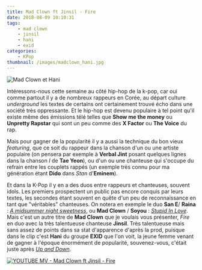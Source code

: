 ```yaml
---
title: Mad Clown ft Jinsil - Fire
date: 2018-08-09 10:10:31
tags:
    - mad clown
    - jinsil
    - hani
    - exid
categories:
    - KPop
thumbnail: /images/madclown_hani.jpg
---
```


![Mad Clown et Hani](/images/madclown_hani.jpg)

Intéressons-nous cette semaine au côté hip-hop de la k-pop, car oui comme partout il y a de nombreux rappeurs en Corée, au départ culture *underground* les textes de certains ont certainement trouvé écho dans une société très oppressante. Et le hip-hop est devenu populaire à tel point qu'il existe même des émissions télé telles que **Show me the money** ou **Unpretty Rapstar** qui sont un peu comme des **X Factor** ou **The Voice** du rap.

Mais pour gagner de la popularité il y a aussi la technique du bon vieux *featuring*, que ce soit du rappeur dans la chanson d'un ou une artiste populaire (on pensera par exemple à **Verbal Jint** posant quelques lignes dans la chanson *I* de **Tae Yeon**), ou d'un ou une chanteuse qui s'occupe du refrain entre les couplets rappés (un exemple très connu pour ma génération étant **Dido** dans *Stan* d'**Eminem**).

Et dans la K-Pop il y en a des duos entre rappeurs et chanteuses, souvent idols. Les premiers prospectent un public pas encore conquis par leurs textes, les secondes étant souvent en quête d'un peu de reconnaissance en tant que "véritables" chanteuses. On notera en exemple le duo **San E**/ **Raina** : [*A midsummer night sweetness*](https://www.youtube.com/watch?v=nkfMN-jaycA), ou **Mad Clown** / **Soyou** : [*Stupid In Love*](https://www.youtube.com/watch?v=hLtEIEqGahg). Mais c'est un autre titre de **Mad Clown** que je voulais vous présenter, *Fire* en duo avec la très talentueuse chanteuse **Jinsil**. Très talentueuse mais sans assez de points dans sa stat d'apparence d'après la prod, puisque dans le clip c'est **Hani** du groupe **EXID** que l'on voit, la jeune femme venant de gagner à l'époque énormément de popularité, souvenez-vous, c'était juste après [*Up and Down*](/exid-up-and-down/).

[![YOUTUBE MV - Mad Clown ft Jinsil - Fire](https://img.youtube.com/vi/XzNqcc__uRs/0.jpg)](https://www.youtube.com/watch?v=XzNqcc__uRs)
